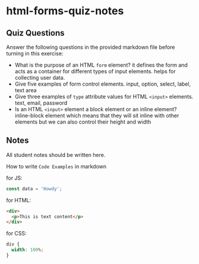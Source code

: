 # html-forms-quiz-notes

## Quiz Questions

Answer the following questions in the provided markdown file before turning in this exercise:

- What is the purpose of an HTML `form` element?
  it defines the form and acts as a container for different types of input elements. helps for collecting user data.
- Give five examples of form control elements.
  input, option, select, label, text area
- Give three examples of `type` attribute values for HTML `<input>` elements.
  text, email, password
- Is an HTML `<input>` element a block element or an inline element?
  inline-block element which means that they will sit inline with other elements but we can also control their height and width

## Notes

All student notes should be written here.

How to write `Code Examples` in markdown

for JS:

```javascript
const data = 'Howdy';
```

for HTML:

```html
<div>
  <p>This is text content</p>
</div>
```

for CSS:

```css
div {
  width: 100%;
}
```
